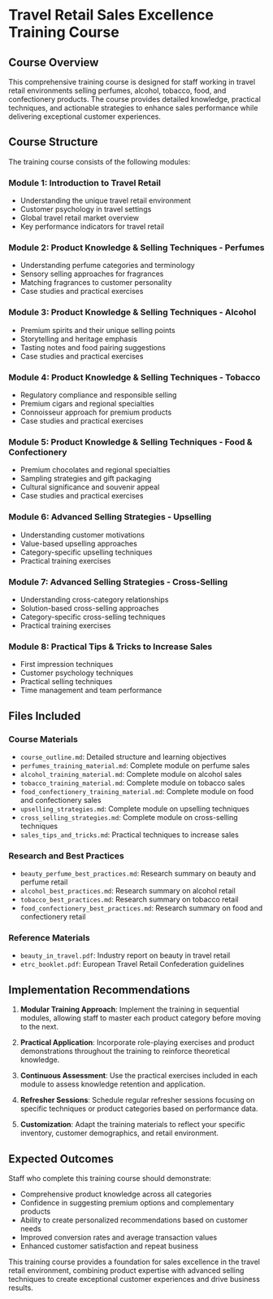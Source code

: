 # Travel Retail Sales Excellence Training Course

## Course Overview

This comprehensive training course is designed for staff working in travel retail environments selling perfumes, alcohol, tobacco, food, and confectionery products. The course provides detailed knowledge, practical techniques, and actionable strategies to enhance sales performance while delivering exceptional customer experiences.

## Course Structure

The training course consists of the following modules:

### Module 1: Introduction to Travel Retail
- Understanding the unique travel retail environment
- Customer psychology in travel settings
- Global travel retail market overview
- Key performance indicators for travel retail

### Module 2: Product Knowledge & Selling Techniques - Perfumes
- Understanding perfume categories and terminology
- Sensory selling approaches for fragrances
- Matching fragrances to customer personality
- Case studies and practical exercises

### Module 3: Product Knowledge & Selling Techniques - Alcohol
- Premium spirits and their unique selling points
- Storytelling and heritage emphasis
- Tasting notes and food pairing suggestions
- Case studies and practical exercises

### Module 4: Product Knowledge & Selling Techniques - Tobacco
- Regulatory compliance and responsible selling
- Premium cigars and regional specialties
- Connoisseur approach for premium products
- Case studies and practical exercises

### Module 5: Product Knowledge & Selling Techniques - Food & Confectionery
- Premium chocolates and regional specialties
- Sampling strategies and gift packaging
- Cultural significance and souvenir appeal
- Case studies and practical exercises

### Module 6: Advanced Selling Strategies - Upselling
- Understanding customer motivations
- Value-based upselling approaches
- Category-specific upselling techniques
- Practical training exercises

### Module 7: Advanced Selling Strategies - Cross-Selling
- Understanding cross-category relationships
- Solution-based cross-selling approaches
- Category-specific cross-selling techniques
- Practical training exercises

### Module 8: Practical Tips & Tricks to Increase Sales
- First impression techniques
- Customer psychology techniques
- Practical selling techniques
- Time management and team performance

## Files Included

### Course Materials
- `course_outline.md`: Detailed structure and learning objectives
- `perfumes_training_material.md`: Complete module on perfume sales
- `alcohol_training_material.md`: Complete module on alcohol sales
- `tobacco_training_material.md`: Complete module on tobacco sales
- `food_confectionery_training_material.md`: Complete module on food and confectionery sales
- `upselling_strategies.md`: Complete module on upselling techniques
- `cross_selling_strategies.md`: Complete module on cross-selling techniques
- `sales_tips_and_tricks.md`: Practical techniques to increase sales

### Research and Best Practices
- `beauty_perfume_best_practices.md`: Research summary on beauty and perfume retail
- `alcohol_best_practices.md`: Research summary on alcohol retail
- `tobacco_best_practices.md`: Research summary on tobacco retail
- `food_confectionery_best_practices.md`: Research summary on food and confectionery retail

### Reference Materials
- `beauty_in_travel.pdf`: Industry report on beauty in travel retail
- `etrc_booklet.pdf`: European Travel Retail Confederation guidelines

## Implementation Recommendations

1. **Modular Training Approach**: Implement the training in sequential modules, allowing staff to master each product category before moving to the next.

2. **Practical Application**: Incorporate role-playing exercises and product demonstrations throughout the training to reinforce theoretical knowledge.

3. **Continuous Assessment**: Use the practical exercises included in each module to assess knowledge retention and application.

4. **Refresher Sessions**: Schedule regular refresher sessions focusing on specific techniques or product categories based on performance data.

5. **Customization**: Adapt the training materials to reflect your specific inventory, customer demographics, and retail environment.

## Expected Outcomes

Staff who complete this training course should demonstrate:

- Comprehensive product knowledge across all categories
- Confidence in suggesting premium options and complementary products
- Ability to create personalized recommendations based on customer needs
- Improved conversion rates and average transaction values
- Enhanced customer satisfaction and repeat business

This training course provides a foundation for sales excellence in the travel retail environment, combining product expertise with advanced selling techniques to create exceptional customer experiences and drive business results.
